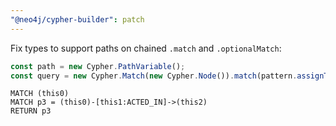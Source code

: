 ```yaml
---
"@neo4j/cypher-builder": patch
---
```


Fix types to support paths on chained `.match` and `.optionalMatch`:

```js
const path = new Cypher.PathVariable();
const query = new Cypher.Match(new Cypher.Node()).match(pattern.assignTo(path)).return(path);
```

```cypher
MATCH (this0)
MATCH p3 = (this0)-[this1:ACTED_IN]->(this2)
RETURN p3
```
